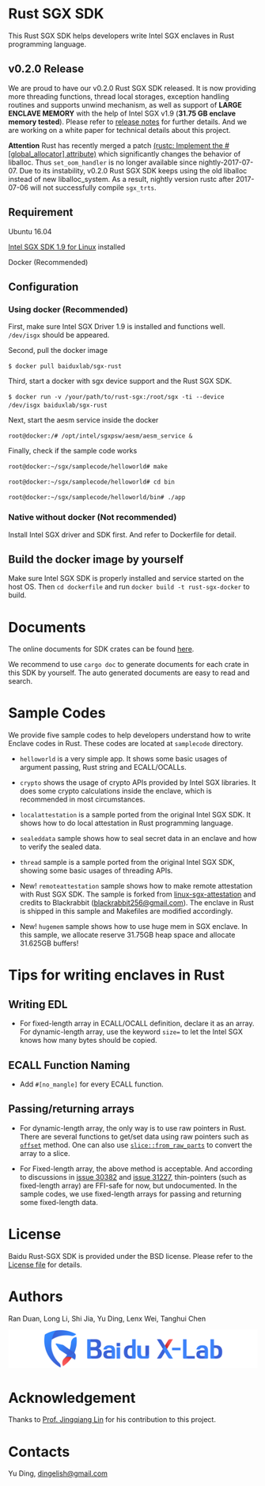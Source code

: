 # Rust SGX SDK
This Rust SGX SDK helps developers write Intel SGX enclaves in Rust programming language.

## v0.2.0 Release
We are proud to have our v0.2.0 Rust SGX SDK released. It is now providing more threading functions, thread local storages, exception handling routines and supports unwind mechanism, as well as support of **LARGE ENCLAVE MEMORY** with the help of Intel SGX v1.9 (**31.75 GB enclave memory tested**). Please refer to [release notes](https://github.com/baidu/rust-sgx-sdk/blob/master/release_notes.md) for further details. And we are working on a white paper for technical details about this project.

**Attention** Rust has recently merged a patch [(rustc: Implement the #[global_allocator] attribute)](https://github.com/rust-lang/rust/commit/695dee063bcd40f154bb27b7beafcb3d4dd775ac#diff-28f2fd684ad47d385427678d96d2dcd4) which significantly changes the behavior of liballoc. Thus `set_oom_handler` is no longer available since nightly-2017-07-07. Due to its instability, v0.2.0 Rust SGX SDK keeps using the old liballoc instead of new liballoc_system. As a result, nightly version rustc after 2017-07-06 will not successfully compile `sgx_trts`.

## Requirement
Ubuntu 16.04

[Intel SGX SDK 1.9 for Linux](https://01.org/zh/intel-softwareguard-extensions) installed

Docker (Recommended)


## Configuration

### Using docker (Recommended)
First, make sure Intel SGX Driver 1.9 is installed and functions well. `/dev/isgx` should be appeared.

Second, pull the docker image

`$ docker pull baiduxlab/sgx-rust`

Third, start a docker with sgx device support and the Rust SGX SDK.

`$ docker run -v /your/path/to/rust-sgx:/root/sgx -ti --device /dev/isgx baiduxlab/sgx-rust`

Next, start the aesm service inside the docker

`root@docker:/# /opt/intel/sgxpsw/aesm/aesm_service &`

Finally, check if the sample code works

`root@docker:~/sgx/samplecode/helloworld# make`

`root@docker:~/sgx/samplecode/helloworld# cd bin`

`root@docker:~/sgx/samplecode/helloworld/bin# ./app`

### Native without docker (Not recommended)

Install Intel SGX driver and SDK first. And refer to Dockerfile for detail.

## Build the docker image by yourself

Make sure Intel SGX SDK is properly installed and service started on the host
OS. Then `cd dockerfile` and run `docker build -t rust-sgx-docker` to build.

# Documents

The online documents for SDK crates can be found
[here](https://dingelish.github.io/).

We recommend to use `cargo doc` to generate documents for each crate in this
SDK by yourself.  The auto generated documents are easy to read and search.

# Sample Codes

We provide five sample codes to help developers understand how to write Enclave
codes in Rust. These codes are located at `samplecode` directory.

* `helloworld` is a very simple app. It shows some basic usages of argument
passing, Rust string and ECALL/OCALLs.

* `crypto` shows the usage of crypto APIs provided by Intel SGX libraries. It
does some crypto calculations inside the enclave, which is recommended in most
circumstances.

* `localattestation` is a sample ported from the original Intel SGX SDK. It
shows how to do local attestation in Rust programming language.

* `sealeddata` sample shows how to seal secret data in an enclave and how to
verify the sealed data.

* `thread` sample is a sample ported from the original Intel SGX SDK, showing
some basic usages of threading APIs.

* New! `remoteattestation` sample shows how to make remote attestation with
Rust SGX SDK. The sample is forked from [linux-sgx-attestation](https://github.com/svartkanin/linux-sgx-remoteattestation)
and credits to Blackrabbit (blackrabbit256@gmail.com). The enclave in Rust
is shipped in this sample and Makefiles are modified accordingly.

* New! `hugemem` sample shows how to use huge mem in SGX enclave. In this
sample, we allocate reserve 31.75GB heap space and allocate 31.625GB buffers!

# Tips for writing enclaves in Rust

## Writing EDL

* For fixed-length array in ECALL/OCALL definition, declare it as an array.  For
dynamic-length array, use the keyword `size=` to let the Intel SGX knows how
many bytes should be copied.

## ECALL Function Naming

* Add `#[no_mangle]` for every ECALL function.

## Passing/returning arrays

* For dynamic-length array, the only way is to use raw pointers in Rust. There
are several functions to get/set data using raw pointers such as
[`offset`](https://doc.rust-lang.org/1.9.0/std/primitive.pointer.html#method.offset)
method. One can also use
[`slice::from_raw_parts`](https://doc.rust-lang.org/std/slice/fn.from_raw_parts.html)
to convert the array to a slice.

* For Fixed-length array, the above method is acceptable. And according to
discussions in [issue 30382](https://github.com/rust-lang/rust/issues/30382)
and [issue 31227](https://github.com/rust-lang/rust/issues/31227),
thin-pointers (such as fixed-length array) are FFI-safe for now, but
undocumented. In the sample codes, we use fixed-length arrays for passing and
returning some fixed-length data.

# License

Baidu Rust-SGX SDK is provided under the BSD license. Please refer to the [License file](LICENSE)
for details.

# Authors

Ran Duan, Long Li, Shi Jia, Yu Ding, Lenx Wei, Tanghui Chen

![Baidu X-Lab Logo](/logo.png)

# Acknowledgement

Thanks to [Prof. Jingqiang Lin](http://people.ucas.ac.cn/~0010268) for his contribution to this project.

# Contacts

Yu Ding, dingelish@gmail.com

